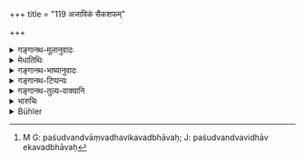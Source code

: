 +++
title = "119 अजाविकं सैकशफम्"

+++

<details><summary>गङ्गानथ-मूलानुवादः</summary>

One shall not divide an odd goat, or sheep, or an animal with uncleft hoofs; the odd goat or sheep is declared to belong to the eldest.—(119)
</details>

<details><summary>मेधातिथिः</summary>

**एकशफम्** अश्वाश्वतरगर्दभादयः । विभागकाले समसंख्यया यद् विभक्तुम् **अजाविकं** न शक्यते **ज्येष्ठस्यैव** स्यान् न तद् अन्यद्रव्यांशपातेन समतां नयेद् विक्रीतं वा ततस् तन्मूल्यं दापयेत् । **अजाविकम्** इति पशुद्वन्द्वविभाषैकवद्भावः[^३१२] (च्ड़्। पाण् २.४.१२) ॥ ९.११९ ॥


[^३१२]:
     M G: paśudvandvāṃvadhavikavadbhāvaḥ; J: paśudvandvavidhāv ekavadbhāvaḥ
</details>

<details><summary>गङ्गानथ-भाष्यानुवादः</summary>

‘*Animal with uncleft hoofs*;’—such as the horse, the mule, the ass etc. When the number of cattle available do not admit of division in equal numbers, then the odd animal should be given to the eldest brother; and its value shall not be made good by giving (to the other brothers) other things, nor shall the animal be sold and its value distributed among the brothers equally.

‘*Ajāvikam*;’—the singular form is justified on the ground of its being a copulative compound standing for animals.—(119)
</details>

<details><summary>गङ्गानथ-टिप्पन्यः</summary>

This verse is quoted in *Mitākṣarā* (2.119), to the effect that of the
animals mentioned, if an odd one remains after partition, it is to be
given to the eldest brother;—in *Madanapārijāta* (p. 686), to the same
effect;—in *Aparārka* (p. 723), which explains ‘*viṣamam*’ as a number
different from (not a multiple of) the number of brothers;—in
*Vivādaratnākara* (p. 498), which says that the odd animals are not to
be partitioned by being sold and the value divided, they should be taken
by the eldest brother;—and in *Vyavahāramayūkha* (p. 57).
</details>

<details><summary>गङ्गानथ-तुल्य-वाक्यानि</summary>

*Baudhāyana* (2.3.9).—‘The additional share of the eldest brother is a
cow, a horse, a goat and a sheep, respectively, for the four castes.’
</details>

<details><summary>भारुचिः</summary>

अजाविकं तु विभागकाले यदि विअमसंख्यया विभक्तुम् अशक्यं तज् जेष्ठस्यैव स्यात् । न तद् अन्यस्य द्रव्यांशपातेन समतां नयेत्, विरीय वा तन्मूल्यं खण्डयेत् ॥ ९.११९ ॥
</details>

<details><summary>Bühler</summary>

119	Let him never divide (the value of) a single goat or sheep, or a (single beast) with uncloven hoofs; it is prescribed (that) a single goat or sheep (remaining after an equal division, belongs) to the eldest alone.
</details>
